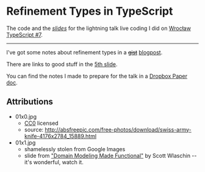 # Refinement Types in TypeScript

The code and the [_slides_](https://staltz.com/your-ide-as-a-presentation-tool.html) for the lightning talk live coding I did on [Wrocław TypeScript #7](https://www.meetup.com/pl-PL/WrocTypeScript/events/sjzhvqyzmbhc/).

---

I've got some notes about refinement types in a ~~[gist](https://gist.github.com/hasparus/9bd482e2ae904e8ee5f4080f04dc0ee8)~~ [blogpost](https://haspar.us/refinement-types).

There are links to good stuff in the [5th slide](https://github.com/hasparus/refinement-types-in-typescript/blob/master/05.md).

You can find the notes I made to prepare for the talk in a [Dropbox Paper doc](https://paper.dropbox.com/doc/Refinement-Types-in-TypeScript--AlpBljHmlkyTshpx_rwmjaGjAQ-cZxqOn3c6GkVCONvPTjtE).

## Attributions

- 01x0.jpg
  - [CC0](https://creativecommons.org/share-your-work/public-domain/cc0/) licensed 
  - source: http://absfreepic.com/free-photos/download/swiss-army-knife-4176x2784_15889.html
- 01x1.jpg
  - shamelessly stolen from Google Images
  - slide from ["Domain Modeling Made Functional"](https://www.youtube.com/watch?v=1pSH8kElmM4&feature=youtu.be) by Scott Wlaschin -- it's wonderful, watch it.

